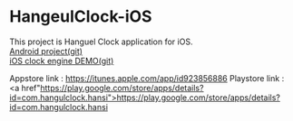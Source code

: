 # HangeulClock-iOS
This project is Hanguel Clock application for iOS.<br>
<a href="https://github.com/canapio/HangeulClock-Android">Android project(git)</a><br>
<a href="https://github.com/canapio/TimeEngine-iOS">iOS clock engine DEMO(git)</a><br>

Appstore link : <a href="https://itunes.apple.com/app/id923856886">https://itunes.apple.com/app/id923856886</a>
Playstore link : <a href"https://play.google.com/store/apps/details?id=com.hangulclock.hansi">https://play.google.com/store/apps/details?id=com.hangulclock.hansi</a>

